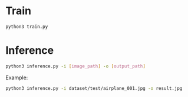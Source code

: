 # Train

```bash
python3 train.py
```

# Inference

```bash
python3 inference.py -i [image_path] -o [output_path]
```

Example:
```bash
python3 inference.py -i dataset/test/airplane_001.jpg -o result.jpg
```